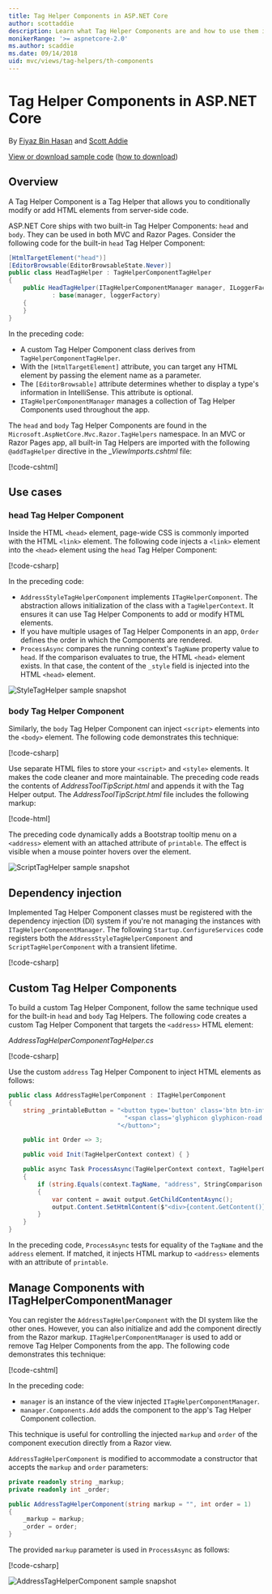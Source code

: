 ```yaml
---
title: Tag Helper Components in ASP.NET Core
author: scottaddie
description: Learn what Tag Helper Components are and how to use them in ASP.NET Core.
monikerRange: '>= aspnetcore-2.0'
ms.author: scaddie
ms.date: 09/14/2018
uid: mvc/views/tag-helpers/th-components
---
```

# Tag Helper Components in ASP.NET Core

By [Fiyaz Bin Hasan](https://github.com/fiyazbinhasan) and [Scott Addie](https://twitter.com/Scott_Addie)

[View or download sample code](https://github.com/aspnet/Docs/tree/master/aspnetcore/mvc/views/tag-helpers/th-components/samples) ([how to download](xref:tutorials/index#how-to-download-a-sample))

## Overview

A Tag Helper Component is a Tag Helper that allows you to conditionally modify or add HTML elements from server-side code.

ASP.NET Core ships with two built-in Tag Helper Components: `head` and `body`. They can be used in both MVC and Razor Pages. Consider the following code for the built-in `head` Tag Helper Component:

```csharp
[HtmlTargetElement("head")]
[EditorBrowsable(EditorBrowsableState.Never)]
public class HeadTagHelper : TagHelperComponentTagHelper
{
	public HeadTagHelper(ITagHelperComponentManager manager, ILoggerFactory loggerFactory)
            : base(manager, loggerFactory)
	{
	}
}
```

In the preceding code:

* A custom Tag Helper Component class derives from `TagHelperComponentTagHelper`.
* With the `[HtmlTargetElement]` attribute, you can target any HTML element by passing the element name as a parameter.
* The `[EditorBrowsable]` attribute determines whether to display a type's information in IntelliSense. This attribute is optional.
* `ITagHelperComponentManager` manages a collection of Tag Helper Components used throughout the app.

The `head` and `body` Tag Helper Components are found in the `Microsoft.AspNetCore.Mvc.Razor.TagHelpers` namespace. In an MVC or Razor Pages app, all built-in Tag Helpers are imported with the following `@addTagHelper` directive in the *_ViewImports.cshtml* file:

[!code-cshtml[](th-components/samples/RazorPagesSample/Pages/_ViewImports.cshtml?name=snippet_AddTagHelperDirective)]

## Use cases

### head Tag Helper Component

Inside the HTML `<head>` element, page-wide CSS is commonly imported with the HTML `<link>` element. The following code injects a `<link>` element into the `<head>` element using the `head` Tag Helper Component:

[!code-csharp[](th-components/samples/RazorPagesSample/TagHelpers/AddressStyleTagHelperComponent.cs?name=snippet_AddressStyleTagHelperComponent)]

In the preceding code:

* `AddressStyleTagHelperComponent` implements `ITagHelperComponent`. The abstraction allows initialization of the class with a `TagHelperContext`. It ensures it can use Tag Helper Components to add or modify HTML elements.
* If you have multiple usages of Tag Helper Components in an app, `Order` defines the order in which the Components are rendered.
* `ProcessAsync` compares the running context's `TagName` property value to `head`. If the comparison evaluates to true, the HTML `<head>` element exists. In that case, the content of the `_style` field is injected into the HTML `<head>` element.

![StyleTagHelper sample snapshot](th-components/_static/style-tag-helper-component.png)

### body Tag Helper Component

Similarly, the `body` Tag Helper Component can inject `<script>` elements into the `<body>` element. The following code demonstrates this technique:

[!code-csharp[](th-components/samples/RazorPagesSample/TagHelpers/ScriptTagHelperComponent.cs?name=snippet_ScriptTagHelperComponentClass)]

Use separate HTML files to store your `<script>` and `<style>` elements. It makes the code cleaner and more maintainable. The preceding code reads the contents of *AddressToolTipScript.html* and appends it with the Tag Helper output. The *AddressToolTipScript.html* file includes the following markup:

[!code-html[](th-components/samples/RazorPagesSample/Files/AddressToolTipScript.html)]

The preceding code dynamically adds a Bootstrap tooltip menu on a `<address>` element with an attached attribute of `printable`. The effect is visible when a mouse pointer hovers over the element.

![ScriptTagHelper sample snapshot](th-components/_static/script-tag-helper-component.png)

## Dependency injection

Implemented Tag Helper Component classes must be registered with the dependency injection (DI) system if you're not managing the instances with `ITagHelperComponentManager`. The following `Startup.ConfigureServices` code registers both the `AddressStyleTagHelperComponent` and `ScriptTagHelperComponent` with a transient lifetime.

[!code-csharp[](th-components/samples/RazorPagesSample/Startup.cs?name=snippet_ConfigureServices&highlight=11-12)]

## Custom Tag Helper Components

To build a custom Tag Helper Component, follow the same technique used for the built-in `head` and `body` Tag Helpers. The following code creates a custom Tag Helper Component that targets the `<address>` HTML element:

*AddressTagHelperComponentTagHelper.cs*

[!code-csharp[](th-components/samples/RazorPagesSample/TagHelpers/AddressTagHelperComponentTagHelper.cs?name=snippet_AddressTagHelperComponentTagHelperClass)]

Use the custom `address` Tag Helper Component to inject HTML elements as follows:

```csharp
public class AddressTagHelperComponent : ITagHelperComponent
{
	string _printableButton = "<button type='button' class='btn btn-info' onclick=\"window.open('https://www.google.com/maps/place/Microsoft+Way,+Redmond,+WA+98052,+USA/@47.6414942,-122.1327809,17z/')\">" +
		                        "<span class='glyphicon glyphicon-road' aria-hidden='true'></span>" +
		                      "</button>";

	public int Order => 3;

	public void Init(TagHelperContext context) { }

	public async Task ProcessAsync(TagHelperContext context, TagHelperOutput output)
    {
		if (string.Equals(context.TagName, "address", StringComparison.OrdinalIgnoreCase) && output.Attributes.ContainsName("printable"))
        {
			var content = await output.GetChildContentAsync();
			output.Content.SetHtmlContent($"<div>{content.GetContent()}</div>{_printableButton}");
        }
    }
}
```

In the preceding code, `ProcessAsync` tests for equality of the `TagName` and the `address` element. If matched, it injects HTML markup to `<address>` elements with an attribute of `printable`.

## Manage Components with ITagHelperComponentManager

You can register the `AddressTagHelperComponent` with the DI system like the other ones. However, you can also initialize and add the component directly from the Razor markup. `ITagHelperComponentManager` is used to add or remove Tag Helper Components from the app. The following code demonstrates this technique:

[!code-cshtml[](th-components/samples/RazorPagesSample/Pages/Contact.cshtml?name=snippet_ITagHelperComponentManager)]

In the preceding code:

* `manager` is an instance of the view injected `ITagHelperComponentManager`.
* `manager.Components.Add` adds the component to the app's Tag Helper Component collection.

This technique is useful for controlling the injected `markup` and `order` of the component execution directly from a Razor view.

`AddressTagHelperComponent` is modified to accommodate a constructor that accepts the `markup` and `order` parameters:

```csharp
private readonly string _markup;
private readonly int _order;

public AddressTagHelperComponent(string markup = "", int order = 1)
{
	_markup = markup;
	_order = order;
}
```

The provided `markup` parameter is used in `ProcessAsync` as follows:

[!code-csharp[](th-components/samples/RazorPagesSample/TagHelpers/AddressTagHelperComponent.cs?name=snippet_ProcessAsync)]

![AddressTagHelperComponent sample snapshot](th-components/_static/address-tag-helper-component.png)
